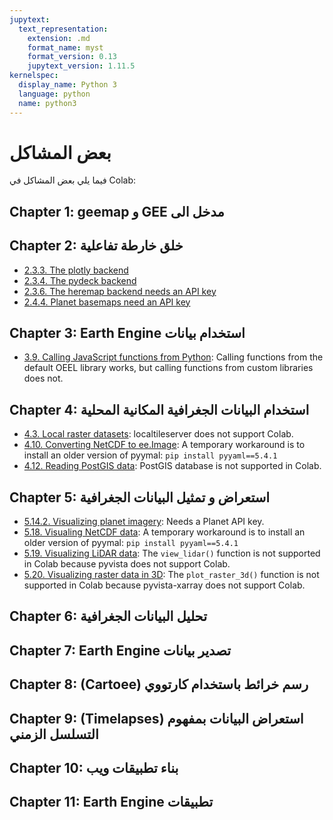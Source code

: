 ```yaml
---
jupytext:
  text_representation:
    extension: .md
    format_name: myst
    format_version: 0.13
    jupytext_version: 1.11.5
kernelspec:
  display_name: Python 3
  language: python
  name: python3
---
```


# بعض المشاكل

فيما يلي بعض المشاكل في Colab:

## Chapter 1: geemap و GEE   مدخل الى 

## Chapter 2: خلق خارطة تفاعلية

- [2.3.3. The plotly backend](https://book.geemap.org/chapters/02_maps.html#plotly)
- [2.3.4. The pydeck backend](https://book.geemap.org/chapters/02_maps.html#pydeck)
- [2.3.6. The heremap backend needs an API key](https://book.geemap.org/chapters/02_maps.html#heremap)
- [2.4.4. Planet basemaps need an API key](https://book.geemap.org/chapters/02_maps.html#planet-basemaps)

## Chapter 3:  Earth Engine استخدام بيانات

- [3.9. Calling JavaScript functions from Python](https://book.geemap.org/chapters/03_gee_data.html#calling-javascript-functions-from-python): Calling functions from the default OEEL library works, but calling functions from custom libraries does not.

## Chapter 4: استخدام البيانات الجغرافية المكانية المحلية

- [4.3. Local raster datasets](https://book.geemap.org/chapters/04_local_data.html#local-raster-datasets): localtileserver does not support Colab.
- [4.10. Converting NetCDF to ee.Image](https://book.geemap.org/chapters/04_local_data.html#converting-netcdf-to-ee-image): A temporary workaround is to install an older version of pyymal: `pip install pyyaml==5.4.1`
- [4.12. Reading PostGIS data](https://book.geemap.org/chapters/04_local_data.html#reading-postgis-data): PostGIS database is not supported in Colab.

## Chapter 5: استعراض و تمثيل البيانات الجغرافية

- [5.14.2. Visualizing planet imagery](https://book.geemap.org/chapters/05_data_viz.html#visualizing-planet-imagery): Needs a Planet API key.
- [5.18. Visualing NetCDF data](https://book.geemap.org/chapters/05_data_viz.html#visualing-netcdf-data): A temporary workaround is to install an older version of pyymal: `pip install pyyaml==5.4.1`
- [5.19. Visualizing LiDAR data](https://book.geemap.org/chapters/05_data_viz.html#visualizing-lidar-data): The `view_lidar()` function is not supported in Colab because pyvista does not support Colab.
- [5.20. Visualizing raster data in 3D](https://book.geemap.org/chapters/05_data_viz.html#visualizing-raster-data-in-3d): The `plot_raster_3d()` function is not supported in Colab because pyvista-xarray does not support Colab.

## Chapter 6: تحليل البيانات الجغرافية

## Chapter 7:  Earth Engine تصدير بيانات

## Chapter 8:  (Cartoee)  رسم خرائط باستخدام كارتووي

## Chapter 9: (Timelapses) استعراض البيانات بمفهوم التسلسل الزمني

## Chapter 10: بناء تطبيقات ويب

## Chapter 11: Earth Engine تطبيقات
